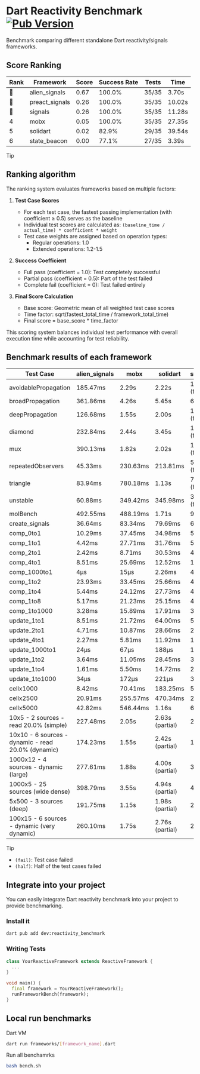 # Dart Reactivity Benchmark [![Pub Version](https://img.shields.io/pub/v/reactivity_benchmark)](https://pub.dev/packages/reactivity_benchmark)

Benchmark comparing different standalone Dart reactivity/signals frameworks.

## Score Ranking

<!-- ranking start -->
| Rank | Framework | Score | Success Rate | Tests | Time |
|------|-----------|-------|--------------|-------|------|
| 🥇 | alien_signals | 0.67 | 100.0% | 35/35 | 3.70s |
| 🥈 | preact_signals | 0.26 | 100.0% | 35/35 | 10.02s |
| 🥉 | signals | 0.26 | 100.0% | 35/35 | 11.28s |
| 4 | mobx | 0.05 | 100.0% | 35/35 | 27.35s |
| 5 | solidart | 0.02 | 82.9% | 29/35 | 39.54s |
| 6 | state_beacon | 0.00 | 77.1% | 27/35 | 3.39s |

<!-- ranking end -->

> [!TIP]
> ## Ranking algorithm
>
> The ranking system evaluates frameworks based on multiple factors:
>
> 1. **Test Case Scores**
>    - For each test case, the fastest passing implementation (with coefficient ≥ 0.5) serves as the baseline
>    - Individual test scores are calculated as: `(baseline_time / actual_time) * coefficient * weight`
>    - Test case weights are assigned based on operation types:
>      - Regular operations: 1.0
>      - Extended operations: 1.2-1.5
>
> 2. **Success Coefficient**
>    - Full pass (coefficient = 1.0): Test completely successful
>    - Partial pass (coefficient = 0.5): Part of the test failed
>    - Complete fail (coefficient = 0): Test failed entirely
>
> 3. **Final Score Calculation**
>    - Base score: Geometric mean of all weighted test case scores
>    - Time factor: sqrt(fastest_total_time / framework_total_time)
>    - Final score = base_score * time_factor
>
> This scoring system balances individual test performance with overall execution time while accounting for test reliability.

## Benchmark results of each framework

<!-- test-case start -->
| Test Case | alien_signals | mobx | solidart | state_beacon | preact_signals | signals |
|---|---|---|---|---|---|---|
| avoidablePropagation | 185.47ms | 2.29s | 2.22s | 150.41ms (fail) | 211.17ms | 210.76ms |
| broadPropagation | 361.86ms | 4.26s | 5.45s | 6.17ms (fail) | 454.23ms | 464.85ms |
| deepPropagation | 126.68ms | 1.55s | 2.00s | 138.00ms (fail) | 181.97ms | 175.93ms |
| diamond | 232.84ms | 2.44s | 3.45s | 186.29ms (fail) | 283.86ms | 314.28ms |
| mux | 390.13ms | 1.82s | 2.02s | 189.34ms (fail) | 386.90ms | 413.75ms |
| repeatedObservers | 45.33ms | 230.63ms | 213.81ms | 52.17ms (fail) | 38.85ms | 46.78ms |
| triangle | 83.94ms | 780.18ms | 1.13s | 76.97ms (fail) | 99.58ms | 102.77ms |
| unstable | 60.88ms | 349.42ms | 345.98ms | 336.59ms (fail) | 71.03ms | 76.92ms |
| molBench | 492.55ms | 488.19ms | 1.71s | 924μs | 490.81ms | 489.34ms |
| create_signals | 36.64ms | 83.34ms | 79.69ms | 62.25ms | 4.65ms | 25.16ms |
| comp_0to1 | 10.29ms | 37.45ms | 34.98ms | 51.82ms | 17.58ms | 11.46ms |
| comp_1to1 | 4.42ms | 27.71ms | 31.76ms | 53.85ms | 11.20ms | 17.85ms |
| comp_2to1 | 2.42ms | 8.71ms | 30.53ms | 42.19ms | 11.54ms | 19.12ms |
| comp_4to1 | 8.51ms | 25.69ms | 12.52ms | 18.04ms | 15.03ms | 1.81ms |
| comp_1000to1 | 4μs | 15μs | 2.26ms | 45μs | 4μs | 5μs |
| comp_1to2 | 23.93ms | 33.45ms | 25.66ms | 44.71ms | 19.08ms | 19.79ms |
| comp_1to4 | 5.44ms | 24.12ms | 27.73ms | 44.12ms | 33.43ms | 14.94ms |
| comp_1to8 | 5.17ms | 21.23ms | 25.15ms | 43.23ms | 7.18ms | 7.08ms |
| comp_1to1000 | 3.28ms | 15.89ms | 17.91ms | 38.07ms | 6.79ms | 4.54ms |
| update_1to1 | 8.51ms | 21.72ms | 64.00ms | 5.73ms | 8.26ms | 9.19ms |
| update_2to1 | 4.71ms | 10.87ms | 28.66ms | 2.91ms | 4.05ms | 4.59ms |
| update_4to1 | 2.27ms | 5.81ms | 11.92ms | 1.49ms | 2.03ms | 2.34ms |
| update_1000to1 | 24μs | 67μs | 188μs | 15μs | 20μs | 23μs |
| update_1to2 | 3.64ms | 11.05ms | 28.45ms | 3.23ms | 4.05ms | 4.90ms |
| update_1to4 | 1.61ms | 5.50ms | 14.72ms | 2.20ms | 2.02ms | 2.32ms |
| update_1to1000 | 34μs | 172μs | 221μs | 375μs | 812μs | 44μs |
| cellx1000 | 8.42ms | 70.41ms | 183.25ms | 5.34ms | 9.52ms | 9.73ms |
| cellx2500 | 20.91ms | 255.57ms | 470.34ms | 27.16ms | 25.73ms | 31.21ms |
| cellx5000 | 42.82ms | 546.44ms | 1.16s | 65.33ms | 68.90ms | 60.78ms |
| 10x5 - 2 sources - read 20.0% (simple) | 227.48ms | 2.05s | 2.63s (partial) | 234.98ms | 453.13ms | 515.69ms |
| 10x10 - 6 sources - dynamic - read 20.0% (dynamic) | 174.23ms | 1.55s | 2.42s (partial) | 199.38ms | 274.81ms | 292.30ms |
| 1000x12 - 4 sources - dynamic (large) | 277.61ms | 1.88s | 4.00s (partial) | 338.03ms | 3.54s | 3.75s |
| 1000x5 - 25 sources (wide dense) | 398.79ms | 3.55s | 4.94s (partial) | 499.96ms | 2.60s | 3.46s |
| 5x500 - 3 sources (deep) | 191.75ms | 1.15s | 1.98s (partial) | 204.28ms | 230.26ms | 235.20ms |
| 100x15 - 6 sources - dynamic (very dynamic) | 260.10ms | 1.75s | 2.76s (partial) | 260.94ms | 453.30ms | 483.74ms |

<!-- test-case end -->

> [!TIP]
> - `(fail)`: Test case failed
> - `(half)`: Half of the test cases failed

## Integrate into your project

You can easily integrate Dart reactivity benchmark into your project to provide benchmarking.

### Install it

```bash
dart pub add dev:reactivity_benchmark
```

### Writing Tests

```dart
class YourReactiveFramework extends ReactiveFramework {
  ...
}

void main() {
  final framework = YourReactiveFramework();
  runFrameworkBench(framework);
}
```

## Local run benchmarks

Dart VM
```bash
dart run frameworks/[framework_name].dart
```

Run all benchamrks
```bash
bash bench.sh
```

